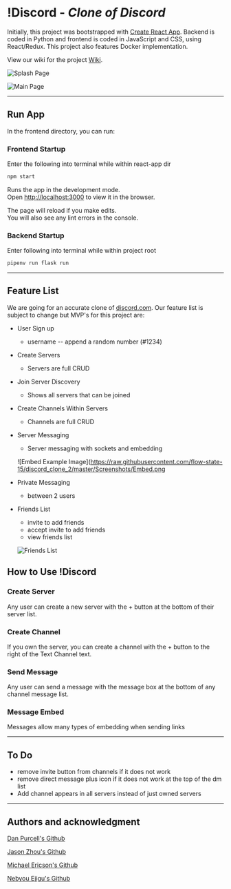 # !Discord - *Clone of Discord*

Initially, this project was bootstrapped with [Create React App](https://github.com/facebook/create-react-app). Backend is coded in Python and frontend is coded in JavaScript and CSS, using React/Redux. This project also features Docker implementation.

View our wiki for the project [Wiki](https://github.com/flow-state-15/discord_clone_group_projo/wiki).

![Splash Page](https://raw.githubusercontent.com/flow-state-15/discord_clone_2/master/Screenshots/Splash-Page.png)

![Main Page](https://raw.githubusercontent.com/flow-state-15/discord_clone_2/master/Screenshots/Main-View.png)

---

## Run App

In the frontend directory, you can run:

### Frontend Startup

Enter the following into terminal while within react-app dir

```bash
npm start
```

Runs the app in the development mode.\
Open [http://localhost:3000](http://localhost:3000) to view it in the browser.

The page will reload if you make edits.\
You will also see any lint errors in the console.

### Backend Startup

Enter following into terminal while within project root

```bash
pipenv run flask run
```
---

## Feature List

We are going for an accurate clone of [discord.com](http://discord.com). Our feature list is subject to change but MVP's for this project are:

* User Sign up
    - username -- append a random number (#1234)

* Create Servers
    - Servers are full CRUD

* Join Server Discovery 
    - Shows all servers that can be joined

* Create Channels Within Servers
    - Channels are full CRUD

* Server Messaging
    - Server messaging with sockets and embedding

    ![Embed Example Image](https://raw.githubusercontent.com/flow-state-15/discord_clone_2/master/Screenshots/Embed.png

* Private Messaging
    - between 2 users

* Friends List
    - invite to add friends
    - accept invite to add friends
    - view friends list

    ![Friends List](http://url/to/img.png)

## How to Use !Discord

<!-- ### Join Server

You can join any server from the discovery page. -->

### Create Server

Any user can create a new server with the + button at the bottom of their server list.

### Create Channel

If you own the server, you can create a channel with the + button to the right of the Text Channel text.

### Send Message

Any user can send a message with the message box at the bottom of any channel message list.

### Message Embed

Messages allow many types of embedding when sending links

---

## To Do

* remove invite button from channels if it does not work
* remove direct message plus icon if it does not work at the top of the dm list
* Add channel appears in all servers instead of just owned servers

---

## Authors and acknowledgment

[Dan Purcell's Github](https://pages.github.com/)

[Jason Zhou's Github](https://github.com/CroissantAhhh)

[Michael Ericson's Github](https://github.com/Concrete18)

[Nebyou Ejigu's Github](https://github.com/nebbb)
